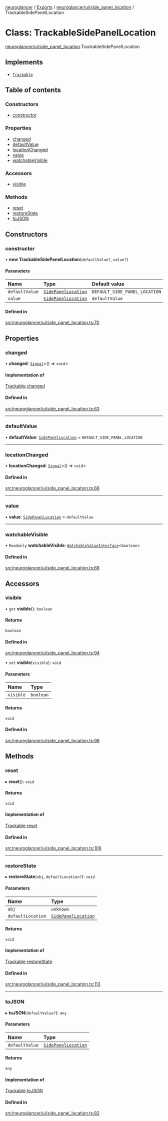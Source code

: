 [neuroglancer](../README.md) / [Exports](../modules.md) / [neuroglancer/ui/side\_panel\_location](../modules/neuroglancer_ui_side_panel_location.md) / TrackableSidePanelLocation

# Class: TrackableSidePanelLocation

[neuroglancer/ui/side_panel_location](../modules/neuroglancer_ui_side_panel_location.md).TrackableSidePanelLocation

## Implements

- [`Trackable`](../interfaces/neuroglancer_util_trackable.Trackable.md)

## Table of contents

### Constructors

- [constructor](neuroglancer_ui_side_panel_location.TrackableSidePanelLocation.md#constructor)

### Properties

- [changed](neuroglancer_ui_side_panel_location.TrackableSidePanelLocation.md#changed)
- [defaultValue](neuroglancer_ui_side_panel_location.TrackableSidePanelLocation.md#defaultvalue)
- [locationChanged](neuroglancer_ui_side_panel_location.TrackableSidePanelLocation.md#locationchanged)
- [value](neuroglancer_ui_side_panel_location.TrackableSidePanelLocation.md#value)
- [watchableVisible](neuroglancer_ui_side_panel_location.TrackableSidePanelLocation.md#watchablevisible)

### Accessors

- [visible](neuroglancer_ui_side_panel_location.TrackableSidePanelLocation.md#visible)

### Methods

- [reset](neuroglancer_ui_side_panel_location.TrackableSidePanelLocation.md#reset)
- [restoreState](neuroglancer_ui_side_panel_location.TrackableSidePanelLocation.md#restorestate)
- [toJSON](neuroglancer_ui_side_panel_location.TrackableSidePanelLocation.md#tojson)

## Constructors

### constructor

• **new TrackableSidePanelLocation**(`defaultValue?`, `value?`)

#### Parameters

| Name | Type | Default value |
| :------ | :------ | :------ |
| `defaultValue` | [`SidePanelLocation`](../interfaces/neuroglancer_ui_side_panel_location.SidePanelLocation.md) | `DEFAULT_SIDE_PANEL_LOCATION` |
| `value` | [`SidePanelLocation`](../interfaces/neuroglancer_ui_side_panel_location.SidePanelLocation.md) | `defaultValue` |

#### Defined in

[src/neuroglancer/ui/side_panel_location.ts:70](https://github.com/ActiveBrainAtlas2/neuroglancer/blob/034b457d/src/neuroglancer/ui/side_panel_location.ts#L70)

## Properties

### changed

• **changed**: [`Signal`](neuroglancer_util_signal.Signal.md)<() => `void`\>

#### Implementation of

[Trackable](../interfaces/neuroglancer_util_trackable.Trackable.md).[changed](../interfaces/neuroglancer_util_trackable.Trackable.md#changed)

#### Defined in

[src/neuroglancer/ui/side_panel_location.ts:63](https://github.com/ActiveBrainAtlas2/neuroglancer/blob/034b457d/src/neuroglancer/ui/side_panel_location.ts#L63)

___

### defaultValue

• **defaultValue**: [`SidePanelLocation`](../interfaces/neuroglancer_ui_side_panel_location.SidePanelLocation.md) = `DEFAULT_SIDE_PANEL_LOCATION`

___

### locationChanged

• **locationChanged**: [`Signal`](neuroglancer_util_signal.Signal.md)<() => `void`\>

#### Defined in

[src/neuroglancer/ui/side_panel_location.ts:66](https://github.com/ActiveBrainAtlas2/neuroglancer/blob/034b457d/src/neuroglancer/ui/side_panel_location.ts#L66)

___

### value

• **value**: [`SidePanelLocation`](../interfaces/neuroglancer_ui_side_panel_location.SidePanelLocation.md) = `defaultValue`

___

### watchableVisible

• `Readonly` **watchableVisible**: [`WatchableValueInterface`](../interfaces/neuroglancer_trackable_value.WatchableValueInterface.md)<`boolean`\>

#### Defined in

[src/neuroglancer/ui/side_panel_location.ts:68](https://github.com/ActiveBrainAtlas2/neuroglancer/blob/034b457d/src/neuroglancer/ui/side_panel_location.ts#L68)

## Accessors

### visible

• `get` **visible**(): `boolean`

#### Returns

`boolean`

#### Defined in

[src/neuroglancer/ui/side_panel_location.ts:94](https://github.com/ActiveBrainAtlas2/neuroglancer/blob/034b457d/src/neuroglancer/ui/side_panel_location.ts#L94)

• `set` **visible**(`visible`): `void`

#### Parameters

| Name | Type |
| :------ | :------ |
| `visible` | `boolean` |

#### Returns

`void`

#### Defined in

[src/neuroglancer/ui/side_panel_location.ts:98](https://github.com/ActiveBrainAtlas2/neuroglancer/blob/034b457d/src/neuroglancer/ui/side_panel_location.ts#L98)

## Methods

### reset

▸ **reset**(): `void`

#### Returns

`void`

#### Implementation of

[Trackable](../interfaces/neuroglancer_util_trackable.Trackable.md).[reset](../interfaces/neuroglancer_util_trackable.Trackable.md#reset)

#### Defined in

[src/neuroglancer/ui/side_panel_location.ts:106](https://github.com/ActiveBrainAtlas2/neuroglancer/blob/034b457d/src/neuroglancer/ui/side_panel_location.ts#L106)

___

### restoreState

▸ **restoreState**(`obj`, `defaultLocation?`): `void`

#### Parameters

| Name | Type |
| :------ | :------ |
| `obj` | `unknown` |
| `defaultLocation` | [`SidePanelLocation`](../interfaces/neuroglancer_ui_side_panel_location.SidePanelLocation.md) |

#### Returns

`void`

#### Implementation of

[Trackable](../interfaces/neuroglancer_util_trackable.Trackable.md).[restoreState](../interfaces/neuroglancer_util_trackable.Trackable.md#restorestate)

#### Defined in

[src/neuroglancer/ui/side_panel_location.ts:113](https://github.com/ActiveBrainAtlas2/neuroglancer/blob/034b457d/src/neuroglancer/ui/side_panel_location.ts#L113)

___

### toJSON

▸ **toJSON**(`defaultValue?`): `any`

#### Parameters

| Name | Type |
| :------ | :------ |
| `defaultValue` | [`SidePanelLocation`](../interfaces/neuroglancer_ui_side_panel_location.SidePanelLocation.md) |

#### Returns

`any`

#### Implementation of

[Trackable](../interfaces/neuroglancer_util_trackable.Trackable.md).[toJSON](../interfaces/neuroglancer_util_trackable.Trackable.md#tojson)

#### Defined in

[src/neuroglancer/ui/side_panel_location.ts:82](https://github.com/ActiveBrainAtlas2/neuroglancer/blob/034b457d/src/neuroglancer/ui/side_panel_location.ts#L82)
